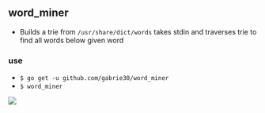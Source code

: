 ## word_miner

- Builds a trie from `/usr/share/dict/words` takes stdin and traverses trie to find all words below given word

### use

- `$ go get -u github.com/gabrie30/word_miner`
- `$ word_miner`

![](https://user-images.githubusercontent.com/1512282/50730295-d9017600-10fe-11e9-95b4-202bcd97f7b7.gif)

